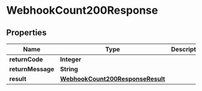 

# WebhookCount200Response

## Properties

Name | Type | Description | Notes
------------ | ------------- | ------------- | -------------
**returnCode** | **Integer** |  |  [optional]
**returnMessage** | **String** |  |  [optional]
**result** | [**WebhookCount200ResponseResult**](WebhookCount200ResponseResult.md) |  |  [optional]




